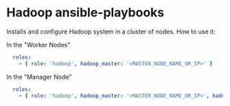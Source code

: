 Hadoop ansible-playbooks
=========================

Installs and configure Hadoop system in a cluster of nodes.
How to use it:

In the "Worker Nodes"
```yml
  roles:
    - { role: 'hadoop', hadoop_master: '<MASTER_NODE_NAME_OR_IP>' }
```

In the "Manager Node"
```yml
  roles:
    - { role: 'hadoop', hadoop_master: '<MASTER_NODE_NAME_OR_IP>', hadoop_type_of_node: 'master'}
```
